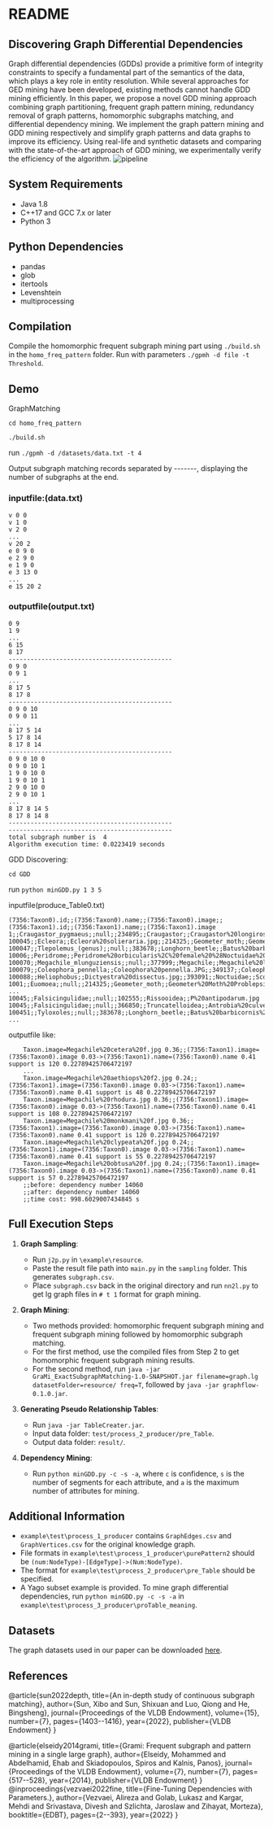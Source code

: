 

# README
## Discovering Graph Differential Dependencies 
Graph differential dependencies (GDDs) provide a primitive form of integrity constraints to specify a fundamental part of the semantics of the data, which plays a key role in entity resolution. 
While several approaches for GED mining have been developed, existing methods cannot handle GDD mining efficiently. 
In this paper, we propose a novel GDD mining approach combining graph partitioning, frequent graph pattern mining, redundancy removal of graph patterns, homomorphic subgraphs matching, and differential dependency mining.
We implement the graph pattern mining and GDD mining respectively and simplify graph patterns and data graphs to improve its efficiency. 
Using real-life and synthetic datasets and comparing with the state-of-the-art approach of GDD mining, we experimentally verify the efficiency of the algorithm.
![pipeline](gdd_pipeline.jpg)
## System Requirements
- Java 1.8
- C++17 and GCC 7.x or later
- Python 3

## Python Dependencies
- pandas
- glob
- itertools
- Levenshtein
- multiprocessing

## Compilation
Compile the homomorphic frequent subgraph mining part using `./build.sh` in the `homo_freq_pattern` folder. Run with parameters `./gpmh -d file -t Threshold`.

## Demo
GraphMatching

`cd homo_freq_pattern`

`./build.sh`

run `./gpmh -d /datasets/data.txt -t 4`

Output subgraph matching records separated by -------, displaying the number of subgraphs at the end.
### inputfile:(data.txt)
```
v 0 0
v 1 0
v 2 0
...
v 20 2
e 0 9 0
e 2 9 0
e 1 9 0
e 3 13 0
...
e 15 20 2
```
### outputfile(output.txt)
```
0 9 
1 9 
...
6 15 
8 17 
--------------------------------------------- 
0 9 0 
0 9 1 
...
8 17 5 
8 17 8 
--------------------------------------------- 
0 9 0 10 
0 9 0 11 
...
8 17 5 14 
5 17 8 14 
8 17 8 14 
--------------------------------------------- 
0 9 0 10 0 
0 9 0 10 1 
1 9 0 10 0 
1 9 0 10 1 
2 9 0 10 0 
2 9 0 10 1 
...
8 17 8 14 5 
8 17 8 14 8 
--------------------------------------------- 
--------------------------------------------- 
total subgraph number is  4 
Algorithm execution time: 0.0223419 seconds 

```
GDD Discovering:

`cd GDD`

run `python minGDD.py 1 3 5`

inputfile(produce_Table0.txt)

```
(7356:Taxon0).id;;(7356:Taxon0).name;;(7356:Taxon0).image;;(7356:Taxon1).id;;(7356:Taxon1).name;;(7356:Taxon1).image
1;;Craugastor_pygmaeus;;null;;234895;;Craugastor;;Craugastor%20longirostris.jpg
100045;;Ecleora;;Ecleora%20solieraria.jpg;;214325;;Geometer_moth;;Geometer%20Moth%20Problepsis%20vulgaris.jpg
100047;;Tlepolemus_(genus);;null;;383678;;Longhorn_beetle;;Batus%20barbicornis%20MHNT%20femelle.jpg
10006;;Peridrome;;Peridrome%20orbicularis%2C%20female%20%28Noctuidae%20Aganainae%29.jpg;;393091;;Noctuidae;;Scoliopteryx%20libatrix1.jpg
100070;;Megachile_mlunguziensis;;null;;377999;;Megachile;;Megachile%20lagopoda%201.jpg
100079;;Coleophora_pennella;;Coleophora%20pennella.JPG;;349137;;Coleophora;;Coleophora.striatipennella.-.lindsey.jpg
100088;;Heliophobus;;Dictyestra%20dissectus.jpg;;393091;;Noctuidae;;Scoliopteryx%20libatrix1.jpg
1001;;Euomoea;;null;;214325;;Geometer_moth;;Geometer%20Moth%20Problepsis%20vulgaris.jpg
...
10045;;Falsicingulidae;;null;;102555;;Rissooidea;;P%20antipodarum.jpg
10045;;Falsicingulidae;;null;;366850;;Truncatelloidea;;Antrobia%20culveri.jpg
100451;;Tyloxoles;;null;;383678;;Longhorn_beetle;;Batus%20barbicornis%20MHNT%20femelle.jpg
...
```
outputfile like:
``` 
	Taxon.image=Megachile%20cetera%20f.jpg 0.36;;(7356:Taxon1).image=(7356:Taxon0).image 0.03->(7356:Taxon1).name=(7356:Taxon0).name 0.41 support is 120 0.22789425706472197
	...
	Taxon.image=Megachile%20aethiops%20f2.jpg 0.24;;(7356:Taxon1).image=(7356:Taxon0).image 0.03->(7356:Taxon1).name=(7356:Taxon0).name 0.41 support is 48 0.22789425706472197
	Taxon.image=Megachile%20rhodura.jpg 0.36;;(7356:Taxon1).image=(7356:Taxon0).image 0.03->(7356:Taxon1).name=(7356:Taxon0).name 0.41 support is 108 0.22789425706472197
	Taxon.image=Megachile%20monkmani%20f.jpg 0.36;;(7356:Taxon1).image=(7356:Taxon0).image 0.03->(7356:Taxon1).name=(7356:Taxon0).name 0.41 support is 120 0.22789425706472197
	Taxon.image=Megachile%20clypeata%20f.jpg 0.24;;(7356:Taxon1).image=(7356:Taxon0).image 0.03->(7356:Taxon1).name=(7356:Taxon0).name 0.41 support is 55 0.22789425706472197
	Taxon.image=Megachile%20obtusa%20f.jpg 0.24;;(7356:Taxon1).image=(7356:Taxon0).image 0.03->(7356:Taxon1).name=(7356:Taxon0).name 0.41 support is 57 0.22789425706472197
	;;before: dependency number 14060
	;;after: dependency number 14060
	;;time cost: 998.6029007434845 s
```

## Full Execution Steps
1. **Graph Sampling**: 
   - Run `j2p.py` in `\example\resource`.
   - Paste the result file path into `main.py` in the `sampling` folder. This generates `subgraph.csv`.
   - Place `subgraph.csv` back in the original directory and run `nn2l.py` to get lg graph files in `# t 1` format for graph mining.

2. **Graph Mining**: 
   - Two methods provided: homomorphic frequent subgraph mining and frequent subgraph mining followed by homomorphic subgraph matching.
   - For the first method, use the compiled files from Step 2 to get homomorphic frequent subgraph mining results.
   - For the second method, run `java -jar GraMi_ExactSubgraphMatching-1.0-SNAPSHOT.jar filename=graph.lg datasetFolder=resource/ freq=T`, followed by `java -jar graphflow-0.1.0.jar`.

3. **Generating Pseudo Relationship Tables**: 
   - Run `java -jar TableCreater.jar`.
   - Input data folder: `test/process_2_producer/pre_Table`.
   - Output data folder: `result/`.

4. **Dependency Mining**: 
   - Run `python minGDD.py -c -s -a`, where `c` is confidence, `s` is the number of segments for each attribute, and `a` is the maximum number of attributes for mining.

## Additional Information
- `example\test\process_1_producer` contains `GraphEdges.csv` and `GraphVertices.csv` for the original knowledge graph.
- File formats in `example\test\process_1_producer\purePattern2` should be `(num:NodeType)-[EdgeType]->(Num:NodeType)`.
- The format for `example\test\process_2_producer\pre_Table` should be specified.
- A Yago subset example is provided. To mine graph differential dependencies, run `python minGDD.py -c -s -a` in `example\test\process_3_producer\proTable_meaning`.

## Datasets
The graph datasets used in our paper can be downloaded [here](https://drive.google.com/drive/folders/1VodFmIh5UZ4pShYM58x11iR_aRBD9PZ3?usp=drive_link).

## References
@article{sun2022depth,
  title={An in-depth study of continuous subgraph matching},
  author={Sun, Xibo and Sun, Shixuan and Luo, Qiong and He, Bingsheng},
  journal={Proceedings of the VLDB Endowment},
  volume={15},
  number={7},
  pages={1403--1416},
  year={2022},
  publisher={VLDB Endowment}
}

@article{elseidy2014grami,
  title={Grami: Frequent subgraph and pattern mining in a single large graph},
  author={Elseidy, Mohammed and Abdelhamid, Ehab and Skiadopoulos, Spiros and Kalnis, Panos},
  journal={Proceedings of the VLDB Endowment},
  volume={7},
  number={7},
  pages={517--528},
  year={2014},
  publisher={VLDB Endowment}
}
@inproceedings{vezvaei2022fine,
  title={Fine-Tuning Dependencies with Parameters.},
  author={Vezvaei, Alireza and Golab, Lukasz and Kargar, Mehdi and Srivastava, Divesh and Szlichta, Jaroslaw and Zihayat, Morteza},
  booktitle={EDBT},
  pages={2--393},
  year={2022}
}

